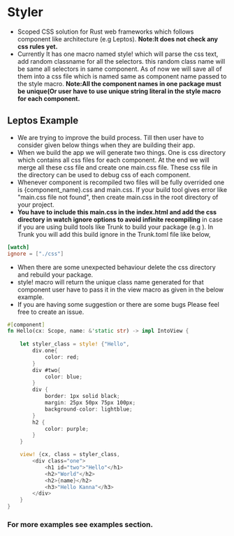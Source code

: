 # Styler
- Scoped CSS solution for Rust web frameworks which follows component like architecture (e.g Leptos). **Note:It does not check any css rules yet.**
- Currently It has one macro named style! which will parse the css text, add random classname for
all the selectors. this random class name will be same all selectors in same component. As of now we will save all of them into a css file which is named same as component name passed to the style macro. **Note:All the component names in one package must be unique(Or user have to use unique string literal in the style macro for each component.**

## Leptos Example
- We are trying to improve the build process. Till then user have to consider given below things when they are building their app.
- When we build the app we will generate two things. One is css directory which contains all css files for each component. At the end we will merge all these css file and create one main.css file. These css file in the directory can be used to debug css of each component.
- Whenever component is recompiled two files will be fully overrided one is {component_name}.css and main.css. If your build tool gives error like "main.css file not found", then create main.css in the root directory of your project.
- **You have to include this main.css in the index.html and add the css directory in watch ignore options to avoid infinite recompiling** in case if you are using build tools like Trunk to build your package (e.g <link data-trunk rel="css" href="./main.css">). In Trunk you will add this build ignore in the Trunk.toml file like below,
```toml
[watch]
ignore = ["./css"]
```

- When there are some unexpected behaviour delete the css directory and rebuild your package.
- style! macro will return the unique class name generated for that component user have to pass it in the view macro as given in the below example.
- If you are having some suggestion or there are some bugs Please feel free to create an issue. 

```rust
#[component]
fn Hello(cx: Scope, name: &'static str) -> impl IntoView {
    
    let styler_class = style! {"Hello",
        div.one{
            color: red;
        }
        div #two{
            color: blue;
        }
        div {
            border: 1px solid black;
            margin: 25px 50px 75px 100px;
            background-color: lightblue;
        }
        h2 {
            color: purple;
        }
    }

    view! {cx, class = styler_class,
        <div class="one">
            <h1 id="two">"Hello"</h1>
            <h2>"World"</h2>
            <h2>{name}</h2>
            <h3>"Hello Kanna"</h3>
        </div>
    }
}
```
### For more examples see examples section.
